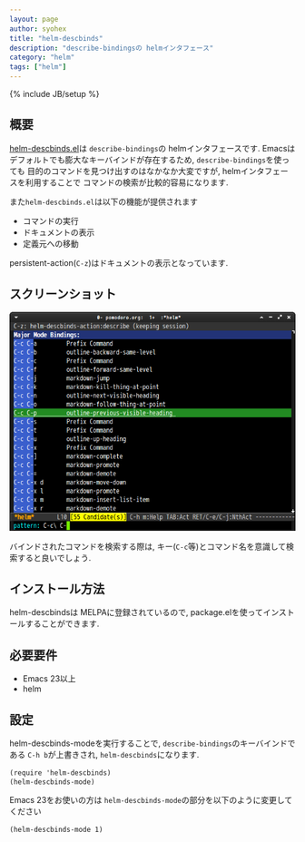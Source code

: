 ```yaml
---
layout: page
author: syohex
title: "helm-descbinds"
description: "describe-bindingsの helmインタフェース"
category: "helm"
tags: ["helm"]
---
```

{% include JB/setup %}

## 概要

[helm-descbinds.el](https://github.com/emacs-helm/helm-descbinds)は `describe-bindings`の helmインタフェースです.
Emacsはデフォルトでも膨大なキーバインドが存在するため, `describe-bindings`を使っても
目的のコマンドを見つけ出すのはなかなか大変ですが, helmインタフェースを利用することで
コマンドの検索が比較的容易になります.


また`helm-descbinds.el`は以下の機能が提供されます

* コマンドの実行
* ドキュメントの表示
* 定義元への移動


persistent-action(`C-z`)はドキュメントの表示となっています.


## スクリーンショット

![helm-descbinds](/images/helm/helm-descbinds/helm-descbinds.png)


バインドされたコマンドを検索する際は, キー(`C-c`等)とコマンド名を意識して検索すると良いでしょう.


## インストール方法

helm-descbindsは MELPAに登録されているので, package.elを使ってインストールすることができます.


## 必要要件

* Emacs 23以上
* helm


## 設定

helm-descbinds-modeを実行することで, `describe-bindings`のキーバインドである `C-h b`が上書きされ, `helm-descbinds`になります.

```common-lisp
(require 'helm-descbinds)
(helm-descbinds-mode)
```

Emacs 23をお使いの方は `helm-descbinds-mode`の部分を以下のように変更してください

```common-lisp
(helm-descbinds-mode 1)
```

